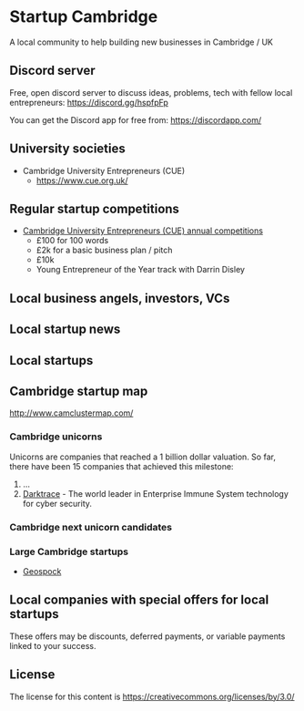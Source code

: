 # Startup Cambridge
A local community to help building new businesses in Cambridge / UK

## Discord server
Free, open discord server to discuss ideas, problems, tech with fellow local entrepreneurs: https://discord.gg/hspfpFp

You can get the Discord app for free from: https://discordapp.com/

## University societies

* Cambridge University Entrepreneurs (CUE)
  * https://www.cue.org.uk/

## Regular startup competitions

* [Cambridge University Entrepreneurs (CUE) annual competitions]()
  * £100 for 100 words
  * £2k for a basic business plan / pitch
  * £10k
  * Young Entrepreneur of the Year track with Darrin Disley

## Local business angels, investors, VCs

## Local startup news

## Local startups

## Cambridge startup map
http://www.camclustermap.com/

### Cambridge unicorns
Unicorns are companies that reached a 1 billion dollar valuation.
So far, there have been 15 companies that achieved this milestone:

1. ...
1. [Darktrace](https://www.darktrace.com/) - The world leader in Enterprise Immune System technology for cyber security.

### Cambridge next unicorn candidates

### Large Cambridge startups

* [Geospock](https://geospock.com/)

## Local companies with special offers for local startups
These offers may be discounts, deferred payments, or variable payments linked to your success.


## License
The license for this content is https://creativecommons.org/licenses/by/3.0/
